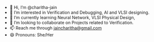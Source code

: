 <!---
charitha-jain/charitha-jain is a ✨ special ✨ repository cauzz it has things to know about meee 🫶.
--->

- 👋 Hi, I’m @charitha-jain
- 👀 I’m interested in Verification and Debugging, AI and VLSI designing.
- 🌱 I’m currently learning Neural Network, VLSI Physical Design, 
- 💞️ I’m looking to collaborate on Projects related to Verification.
- 📫 Reach me through jaincharitha@gmail.com
- 😄 Pronouns: She/Her
